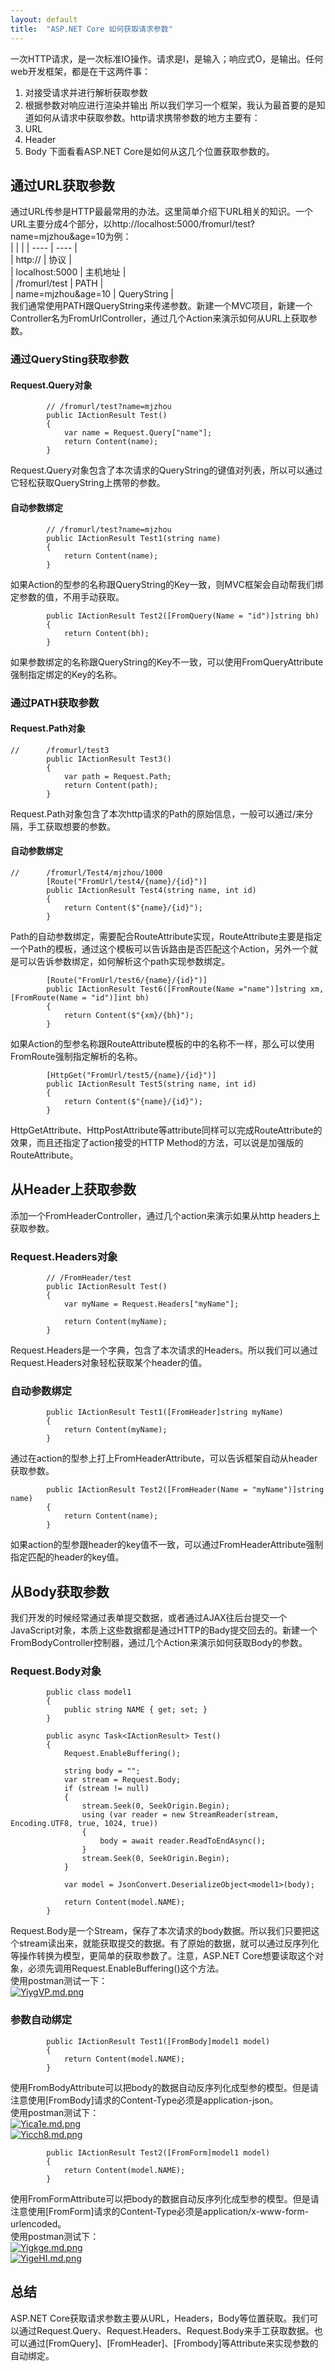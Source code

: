 ```yaml
---
layout: default
title:  "ASP.NET Core 如何获取请求参数"
---
```

一次HTTP请求，是一次标准IO操作。请求是I，是输入；响应式O，是输出。任何web开发框架，都是在干这两件事：
1. 对接受请求并进行解析获取参数
2. 根据参数对响应进行渲染并输出
所以我们学习一个框架，我认为最首要的是知道如何从请求中获取参数。http请求携带参数的地方主要有：
1. URL
2. Header
2. Body
下面看看ASP.NET Core是如何从这几个位置获取参数的。
## 通过URL获取参数
通过URL传参是HTTP最最常用的办法。这里简单介绍下URL相关的知识。一个URL主要分成4个部分，以http://localhost:5000/fromurl/test?name=mjzhou&age=10为例：    
|     |  |
|  ----  | ----  |    
| http://  | 协议 |    
| localhost:5000  | 主机地址 |    
| /fromurl/test | PATH |    
| name=mjzhou&age=10 | QueryString |    
我们通常使用PATH跟QueryString来传递参数。新建一个MVC项目，新建一个Controller名为FromUrlController，通过几个Action来演示如何从URL上获取参数。
### 通过QuerySting获取参数
####  Request.Query对象
```
        // /fromurl/test?name=mjzhou
        public IActionResult Test()
        {
            var name = Request.Query["name"];
            return Content(name);
        }
```
Request.Query对象包含了本次请求的QueryString的键值对列表，所以可以通过它轻松获取QueryString上携带的参数。
####  自动参数绑定
```
        // /fromurl/test?name=mjzhou
        public IActionResult Test1(string name)
        {
            return Content(name);
        }
```
如果Action的型参的名称跟QueryString的Key一致，则MVC框架会自动帮我们绑定参数的值，不用手动获取。
```
        public IActionResult Test2([FromQuery(Name = "id")]string bh)
        {
            return Content(bh);
        }
```
如果参数绑定的名称跟QueryString的Key不一致，可以使用FromQueryAttribute强制指定绑定的Key的名称。
### 通过PATH获取参数
#### Request.Path对象
```
//      /fromurl/test3
        public IActionResult Test3()
        {
            var path = Request.Path;
            return Content(path);
        }
```
Request.Path对象包含了本次http请求的Path的原始信息，一般可以通过/来分隔，手工获取想要的参数。
#### 自动参数绑定
```
//      /fromurl/Test4/mjzhou/1000
        [Route("FromUrl/test4/{name}/{id}")]
        public IActionResult Test4(string name, int id)
        {
            return Content($"{name}/{id}");
        }
```
Path的自动参数绑定，需要配合RouteAttribute实现，RouteAttribute主要是指定一个Path的模板，通过这个模板可以告诉路由是否匹配这个Action，另外一个就是可以告诉参数绑定，如何解析这个path实现参数绑定。
```
        [Route("FromUrl/test6/{name}/{id}")]
        public IActionResult Test6([FromRoute(Name ="name")]string xm, [FromRoute(Name = "id")]int bh)
        {
            return Content($"{xm}/{bh}");
        }
```
如果Action的型参名称跟RouteAttribute模板的中的名称不一样，那么可以使用FromRoute强制指定解析的名称。
```
        [HttpGet("FromUrl/test5/{name}/{id}")]
        public IActionResult Test5(string name, int id)
        {
            return Content($"{name}/{id}");
        }
```
HttpGetAttribute、HttpPostAttribute等attribute同样可以完成RouteAttribute的效果，而且还指定了action接受的HTTP Method的方法，可以说是加强版的RouteAttribute。
## 从Header上获取参数
添加一个FromHeaderController，通过几个action来演示如果从http headers上获取参数。
### Request.Headers对象
```
        // /FromHeader/test
        public IActionResult Test()
        {
            var myName = Request.Headers["myName"];

            return Content(myName);
        }
```
Request.Headers是一个字典，包含了本次请求的Headers。所以我们可以通过Request.Headers对象轻松获取某个header的值。
### 自动参数绑定
```
        public IActionResult Test1([FromHeader]string myName)
        {
            return Content(myName);
        }
```
通过在action的型参上打上FromHeaderAttribute，可以告诉框架自动从header获取参数。
```
        public IActionResult Test2([FromHeader(Name = "myName")]string name)
        {
            return Content(name);
        }
```
如果action的型参跟header的key值不一致，可以通过FromHeaderAttribute强制指定匹配的header的key值。
## 从Body获取参数
我们开发的时候经常通过表单提交数据，或者通过AJAX往后台提交一个JavaScript对象，本质上这些数据都是通过HTTP的Bady提交回去的。新建一个FromBodyController控制器，通过几个Action来演示如何获取Body的参数。
### Request.Body对象
```
        public class model1
        {
            public string NAME { get; set; }
        }

        public async Task<IActionResult> Test()
        {
            Request.EnableBuffering();

            string body = "";
            var stream = Request.Body;
            if (stream != null)
            {
                stream.Seek(0, SeekOrigin.Begin);
                using (var reader = new StreamReader(stream, Encoding.UTF8, true, 1024, true))
                {
                    body = await reader.ReadToEndAsync();
                }
                stream.Seek(0, SeekOrigin.Begin);
            }

            var model = JsonConvert.DeserializeObject<model1>(body);

            return Content(model.NAME);
        }
```
Request.Body是一个Stream，保存了本次请求的body数据。所以我们只要把这个stream读出来，就能获取提交的数据。有了原始的数据，就可以通过反序列化等操作转换为模型，更简单的获取参数了。注意，ASP.NET Core想要读取这个对象，必须先调用Request.EnableBuffering()这个方法。     
使用postman测试一下：    
[![YiygVP.md.png](https://s1.ax1x.com/2020/05/05/YiygVP.md.png)](https://imgchr.com/i/YiygVP)    
### 参数自动绑定
```
        public IActionResult Test1([FromBody]model1 model)
        {
            return Content(model.NAME);
        }
```
使用FromBodyAttribute可以把body的数据自动反序列化成型参的模型。但是请注意使用[FromBody]请求的Content-Type必须是application-json。    
使用postman测试下：    
[![Yica1e.md.png](https://s1.ax1x.com/2020/05/05/Yica1e.md.png)](https://imgchr.com/i/Yica1e)    
[![Yicch8.md.png](https://s1.ax1x.com/2020/05/05/Yicch8.md.png)](https://imgchr.com/i/Yicch8)
```
        public IActionResult Test2([FromForm]model1 model)
        {
            return Content(model.NAME);
        }
```
使用FromFormAttribute可以把body的数据自动反序列化成型参的模型。但是请注意使用[FromForm]请求的Content-Type必须是application/x-www-form-urlencoded。    
使用postman测试下：    
[![Yigkge.md.png](https://s1.ax1x.com/2020/05/05/Yigkge.md.png)](https://imgchr.com/i/Yigkge)   
[![YigeHI.md.png](https://s1.ax1x.com/2020/05/05/YigeHI.md.png)](https://imgchr.com/i/YigeHI)    
## 总结
ASP.NET Core获取请求参数主要从URL，Headers，Body等位置获取。我们可以通过Request.Query、Request.Headers、Request.Body来手工获取数据。也可以通过[FromQuery]、[FromHeader]、[Frombody]等Attribute来实现参数的自动绑定。
